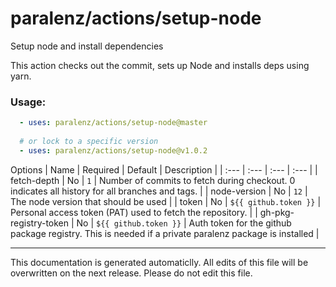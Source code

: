 # paralenz/actions/setup-node
Setup node and install dependencies

This action checks out the commit, sets up Node and installs deps using yarn.
    
### Usage:
```yaml
  - uses: paralenz/actions/setup-node@master
  
  # or lock to a specific version
  - uses: paralenz/actions/setup-node@v1.0.2
```

Options
| Name | Required | Default | Description |
| :--- | :--- | :--- | :--- |
| fetch-depth | No | `1` | Number of commits to fetch during checkout. 0 indicates all history for all branches and tags. |
| node-version | No | `12` | The node version that should be used |
| token | No | `${{ github.token }}` | Personal access token (PAT) used to fetch the repository. |
| gh-pkg-registry-token | No | `${{ github.token }}` | Auth token for the github package registry. This is needed if a private paralenz package is installed |

<hr />

This documentation is generated automaticlly. All edits of this file will be overwritten on the next release.
Please do not edit this file.
    